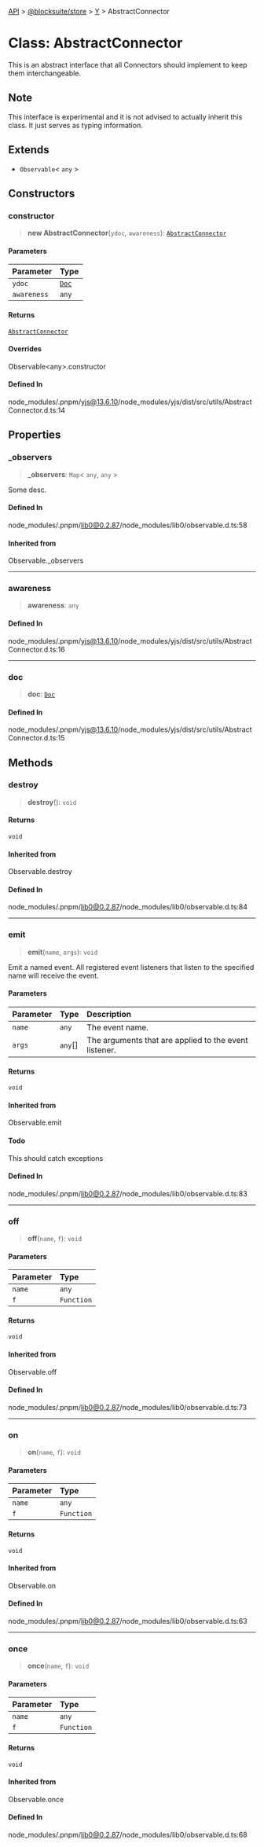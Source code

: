 [API](../../../../../index.md) > [@blocksuite/store](../../../index.md) > [Y](../index.md) > AbstractConnector

# Class: AbstractConnector

This is an abstract interface that all Connectors should implement to keep them interchangeable.

## Note

This interface is experimental and it is not advised to actually inherit this class.
      It just serves as typing information.

## Extends

- `Observable`\< `any` \>

## Constructors

### constructor

> **new AbstractConnector**(`ydoc`, `awareness`): [`AbstractConnector`](class.AbstractConnector.md)

#### Parameters

| Parameter | Type |
| :------ | :------ |
| `ydoc` | [`Doc`](class.Doc.md) |
| `awareness` | `any` |

#### Returns

[`AbstractConnector`](class.AbstractConnector.md)

#### Overrides

Observable\<any\>.constructor

#### Defined In

node\_modules/.pnpm/yjs@13.6.10/node\_modules/yjs/dist/src/utils/AbstractConnector.d.ts:14

## Properties

### \_observers

> **\_observers**: `Map`\< `any`, `any` \>

Some desc.

#### Defined In

node\_modules/.pnpm/lib0@0.2.87/node\_modules/lib0/observable.d.ts:58

#### Inherited from

Observable.\_observers

***

### awareness

> **awareness**: `any`

#### Defined In

node\_modules/.pnpm/yjs@13.6.10/node\_modules/yjs/dist/src/utils/AbstractConnector.d.ts:16

***

### doc

> **doc**: [`Doc`](class.Doc.md)

#### Defined In

node\_modules/.pnpm/yjs@13.6.10/node\_modules/yjs/dist/src/utils/AbstractConnector.d.ts:15

## Methods

### destroy

> **destroy**(): `void`

#### Returns

`void`

#### Inherited from

Observable.destroy

#### Defined In

node\_modules/.pnpm/lib0@0.2.87/node\_modules/lib0/observable.d.ts:84

***

### emit

> **emit**(`name`, `args`): `void`

Emit a named event. All registered event listeners that listen to the
specified name will receive the event.

#### Parameters

| Parameter | Type | Description |
| :------ | :------ | :------ |
| `name` | `any` | The event name. |
| `args` | `any`[] | The arguments that are applied to the event listener. |

#### Returns

`void`

#### Inherited from

Observable.emit

#### Todo

This should catch exceptions

#### Defined In

node\_modules/.pnpm/lib0@0.2.87/node\_modules/lib0/observable.d.ts:83

***

### off

> **off**(`name`, `f`): `void`

#### Parameters

| Parameter | Type |
| :------ | :------ |
| `name` | `any` |
| `f` | `Function` |

#### Returns

`void`

#### Inherited from

Observable.off

#### Defined In

node\_modules/.pnpm/lib0@0.2.87/node\_modules/lib0/observable.d.ts:73

***

### on

> **on**(`name`, `f`): `void`

#### Parameters

| Parameter | Type |
| :------ | :------ |
| `name` | `any` |
| `f` | `Function` |

#### Returns

`void`

#### Inherited from

Observable.on

#### Defined In

node\_modules/.pnpm/lib0@0.2.87/node\_modules/lib0/observable.d.ts:63

***

### once

> **once**(`name`, `f`): `void`

#### Parameters

| Parameter | Type |
| :------ | :------ |
| `name` | `any` |
| `f` | `Function` |

#### Returns

`void`

#### Inherited from

Observable.once

#### Defined In

node\_modules/.pnpm/lib0@0.2.87/node\_modules/lib0/observable.d.ts:68
